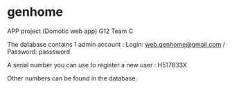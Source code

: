 # genhome
APP project (Domotic web app)
G12 Team C

The database contains 1 admin account :
Login: web.genhome@gmail.com / Password: passsword

A serial number you can use to register a new user :
H517833X

Other numbers can be found in the database.
